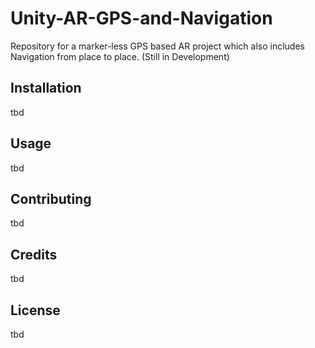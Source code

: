 # Unity-AR-GPS-and-Navigation
Repository for a marker-less GPS based AR project which also includes Navigation from place to place. (Still in Development)

## Installation
tbd
## Usage
tbd
## Contributing
tbd
## Credits
tbd
## License
tbd
